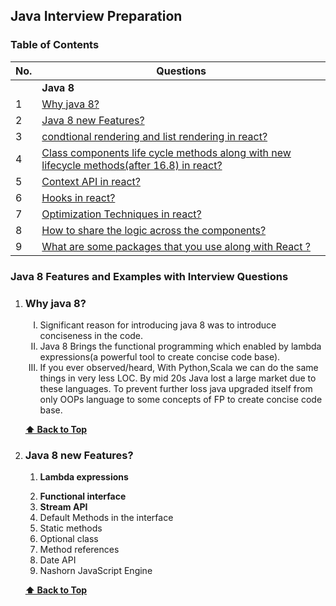 ## Java Interview Preparation

### Table of Contents
| No. | Questions |
| --- | --------- |
|   | **Java 8** |
|1  | [Why java 8?](#why-java-8) | 
|2  | [Java 8 new Features?](#java-8-new-features) |
|3  | [condtional rendering and list rendering in react?](#conditional-list-rendering-in-react) |
|4  | [Class components life cycle methods along with new lifecycle methods(after 16.8) in react?](#class-component-life-cycle-in-react) |
|5  | [Context API in react?](#context-api-in-react) |
|6  | [Hooks in react?](#hooks-in-react) |
|7  | [Optimization Techniques in react?](#optimization-techniques-in-react) |
|8  | [How to share the logic across the components?](#logic-across-components-in-react) |
|9  | [What are some packages that you use along with React ?](#some-packages-in-react) |


### Java 8 Features and Examples with Interview Questions    
1. ###  Why java 8?
    <ol type='I'>
    <li> Significant reason for introducing java 8 was to introduce conciseness in the code. </li>
    <li> Java 8 Brings the functional programming which enabled by lambda expressions(a powerful tool to create concise code base). </li>
    <li> If you ever observed/heard, With Python,Scala we can do the same things in very less LOC. By mid 20s Java lost a large market due to these languages. To prevent further loss java upgraded itself from only OOPs language to some concepts of FP to create concise code base.
    </ol>

   **[⬆ Back to Top](#table-of-contents)**
    
2. ### Java 8 new Features?
    <ol type='1'>
    <li> <p title='Enables Functional programming in Java'><b>Lambda expressions</b></p> </li>
    <li> <b>Functional interface</b> </li>
    <li> <b>Stream API</b> </li>
    <li> Default Methods in the interface </li>
    <li> Static methods </li>
    <li> Optional class </li>
    <li> Method references </li>
    <li> Date API </li>
    <li> Nashorn JavaScript Engine </li>
    </ol>

   **[⬆ Back to Top](#table-of-contents)**




